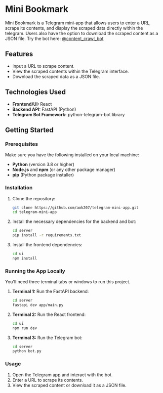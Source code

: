 # Mini Bookmark

Mini Bookmark is a Telegram mini-app that allows users to enter a URL, scrape its contents, and display the scraped data directly within the telegram. Users also have the option to download the scraped content as a JSON file. Try the bot here: [@content_crawl_bot](https://t.me/content_crawl_bot)

## Features

- Input a URL to scrape content.
- View the scraped contents within the Telegram interface.
- Download the scraped data as a JSON file.

## Technologies Used

- **Frontend/UI:** React
- **Backend API:** FastAPI (Python)
- **Telegram Bot Framework:** python-telegram-bot library

## Getting Started

### Prerequisites

Make sure you have the following installed on your local machine:

- **Python** (version 3.8 or higher)
- **Node.js** and **npm** (or any other package manager)
- **pip** (Python package installer)

### Installation

1. Clone the repository:

   ```bash
   git clone https://github.com/aok207/telegram-mini-app.git
   cd telegram-mini-app
   ```

2. Install the necessary dependencies for the backend and bot:

   ```bash
   cd server
   pip install -r requirements.txt
   ```

3. Install the frontend dependencies:

   ```bash
   cd ui
   npm install
   ```

### Running the App Locally

You'll need three terminal tabs or windows to run this project.

1. **Terminal 1:** Run the FastAPI backend:

   ```bash
   cd server
   fastapi dev app/main.py
   ```

2. **Terminal 2:** Run the React frontend:

   ```bash
   cd ui
   npm run dev
   ```

3. **Terminal 3:** Run the Telegram bot:

   ```bash
   cd server
   python bot.py
   ```

### Usage

1. Open the Telegram app and interact with the bot.
2. Enter a URL to scrape its contents.
3. View the scraped content or download it as a JSON file.
